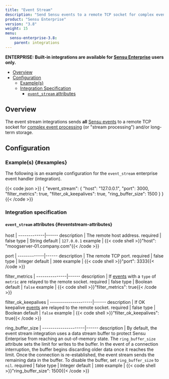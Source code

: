 ```yaml
---
title: "Event Stream"
description: "Send Sensu events to a remote TCP socket for complex event processing and/or long-term storage."
product: "Sensu Enterprise"
version: "3.8"
weight: 15
menu:
  sensu-enterprise-3.8:
    parent: integrations
---
```

**ENTERPRISE: Built-in integrations are available for [Sensu Enterprise][1]
users only.**

- [Overview](#overview)
- [Configuration](#configuration)
  - [Example(s)](#examples)
  - [Integration Specification](#integration-specification)
    - [`event_stream` attributes](#eventstream-attributes)

## Overview

The event stream integrations sends **all** [Sensu events][2] to a remote TCP
socket for [complex event processing][3] (or "stream processing") and/or
long-term storage.

## Configuration

### Example(s) {#examples}

The following is an example configuration for the `event_stream` enterprise
event handler (integration).

{{< code json >}}
{
  "event_stream": {
    "host": "127.0.0.1",
    "port": 3000,
    "filter_metrics": true,
    "filter_ok_keepalives": true,
    "ring_buffer_size": 1500
  }
}
{{< /code >}}


### Integration specification

#### `event_stream` attributes {#eventstream-attributes}

host         | 
-------------|------
description  | The remote host address.
required     | false
type         | String
default      | `127.0.0.1`
example      | {{< code shell >}}"host": "moogserver-01.company.com"{{< /code >}}

port         | 
-------------|------
description  | The remote TCP port.
required     | false
type         | Integer
default      | `3000`
example      | {{< code shell >}}"port": 3333{{< /code >}}

filter_metrics | 
---------------|------
description    | If [events][2] with a `type` of `metric` are relayed to the remote socket.
required       | false
type           | Boolean
default        | `false`
example        | {{< code shell >}}"filter_metrics": true{{< /code >}}

filter_ok_keepalives | 
---------------------|------
description          | If OK keepalive [events][2] are relayed to the remote socket.
required             | false
type                 | Boolean
default              | `false`
example              | {{< code shell >}}"filter_ok_keepalives": true{{< /code >}}

ring_buffer_size     | 
---------------------|------
description          | By default, the event stream integration uses a data stream buffer to protect Sensu Enterprise from reaching an out-of-memory state. The `ring_buffer_size` attribute sets the limit for writes to the buffer. In the event of a connection interruption, the buffer begins discarding older data once it reaches the limit. Once the connection is re-established, the event stream sends the remaining data in the buffer. To disable the buffer, set `ring_buffer_size` to `nil`.
required             | false
type                 | Integer
default              | `1000`
example              | {{< code shell >}}"ring_buffer_size": 1500{{< /code >}}

[1]:  /sensu-enterprise
[2]:  /sensu-core/1.2/reference/events
[3]:  https://en.wikipedia.org/wiki/Complex_event_processing
